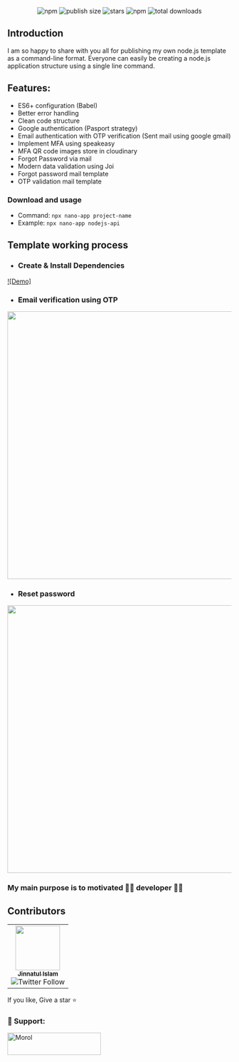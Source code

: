 <div align='center'>

![npm](https://badgen.net/npm/v/nano-app)
![publish size](https://badgen.net/packagephobia/publish/nano-app)
![stars](https://badgen.net/github/stars/jinnatul/nano-app)
![npm](https://img.shields.io/npm/dw/nano-app)
![total downloads](https://badgen.net/npm/dt/nano-app)

</div>

## Introduction

I am so happy to share with you all for publishing my own node.js template as a command-line format.
Everyone can easily be creating a node.js application structure using a single line command.

## Features:
- ES6+ configuration (Babel)
- Better error handling
- Clean code structure
- Google authentication (Pasport strategy)
- Email authentication with OTP verification (Sent mail using google gmail)
- Implement MFA using speakeasy
- MFA QR code images store in cloudinary
- Forgot Password via mail
- Modern data validation using Joi
- Forgot password mail template
- OTP validation mail template

### Download and usage
- Command: `npx nano-app project-name`
- Example: `npx nano-app nodejs-api`

## Template working process
- ### Create & Install Dependencies
[![Demo]](https://user-images.githubusercontent.com/31995155/185107105-5df974f9-ccf0-467d-a365-5225e8d017eb.mp4)

- ### Email verification using OTP
<p align='center'>
  <img src='https://user-images.githubusercontent.com/31995155/185088738-7a3693ae-e5d0-46d3-9a4d-037600a52737.png' height='600' weight='600'>
</p>

- ### Reset password
<p align='center'>
  <img src='https://user-images.githubusercontent.com/31995155/185089586-8d4fee43-b8c1-44c1-aa2d-b0d0628c1feb.png' height='600' weight='500'>
</p>


### My main purpose is to motivated 👨‍💻 developer 👨‍💻

## Contributors
<table>
<tr>
<td align="center"><a href="https://jinnatul.github.io"><img src="https://avatars0.githubusercontent.com/jinnatul" width="100px;" alt=""/><br /><sub><b>Jinnatul Islam</b></sub></a><br /><img alt="Twitter Follow" src="https://img.shields.io/twitter/follow/jinnatul_md?label=follow&style=social"></td>
</tr>
</table>

If you like, Give a star ⭐

<h3 align="left"> 🧡 Support:</h3>
<p><a href="https://www.buymeacoffee.com/jinnatul"> <img align="left" src="https://cdn.buymeacoffee.com/buttons/v2/default-yellow.png" height="50" width="210" alt="Morol" /></a></p>